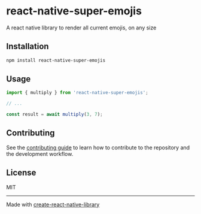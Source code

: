 # react-native-super-emojis

A react native library to render all current emojis, on any size 

## Installation

```sh
npm install react-native-super-emojis
```

## Usage

```js
import { multiply } from 'react-native-super-emojis';

// ...

const result = await multiply(3, 7);
```

## Contributing

See the [contributing guide](CONTRIBUTING.md) to learn how to contribute to the repository and the development workflow.

## License

MIT

---

Made with [create-react-native-library](https://github.com/callstack/react-native-builder-bob)
